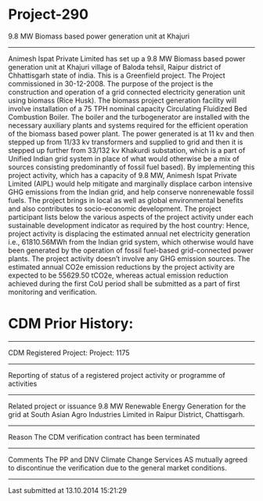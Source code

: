 # Project-290
9.8 MW Biomass based power generation unit at Khajuri
_______________
Animesh Ispat Private Limited has set up a 9.8 MW Biomass based power generation unit at
Khajuri village of Baloda tehsil, Raipur district of Chhattisgarh state of india.
This is a Greenfield project.
The Project commissioned in 30-12-2008.
The purpose of the project is the construction and operation of a grid connected electricity generation
unit using biomass (Rice Husk). The biomass project generation facility will involve installation of
a 75 TPH nominal capacity Circulating Fluidized Bed Combustion Boiler. The boiler and the turbogenerator are installed with the necessary auxiliary plants and systems required for the efficient
operation of the biomass based power plant.
The power generated is at 11 kv and then stepped up from 11/33 kv transformers and supplied to grid
and then it is stepped up further from 33/132 kv Khakurdi substation, which is a part of Unified Indian
grid system in place of what would otherwise be a mix of sources consisting predominantly of fossil
fuel based).
By implementing this project activity, which has a capacity of 9.8 MW, Animesh Ispat Private Limited
(AIPL) would help mitigate and marginally displace carbon intensive GHG emissions from the Indian
grid, and help conserve nonrenewable fossil fuels. The project brings in local as well as global
environmental benefits and also contributes to socio-economic development. The project participant
lists below the various aspects of the project activity under each sustainable development indicator
as required by the host country:
Hence, project activity is displacing the estimated annual net electricity generation i.e.,
61810.56MWh from the Indian grid system, which otherwise would have been generated by the
operation of fossil fuel-based grid-connected power plants. The project activity doesn’t involve any
GHG emission sources. The estimated annual CO2e emission reductions by the project activity are
expected to be 55629.50 tCO2e, whereas actual emission reduction achieved during the first CoU
period shall be submitted as a part of first monitoring and verification. 

# CDM Prior History: 
______
CDM Registered Project: Project: 1175
_______________
Reporting of status of a registered project activity or programme of activities
_________________
Related project or issuance	9.8 MW Renewable Energy Generation for the grid at South Asian Agro Industries Limited in Raipur District, Chattisgarh.
_____________
Reason	The CDM verification contract has been terminated
_______________
Comments	The PP and DNV Climate Change Services AS mutually agreed to discontinue the verification due to the general market conditions.
_________________
Last submitted at	13.10.2014 15:21:29
